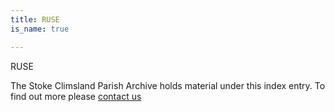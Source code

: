 ```yaml
---
title: RUSE
is_name: true

---
```


RUSE


The Stoke Climsland Parish Archive holds material under this index entry. To find out more please [contact us](/contact/)
